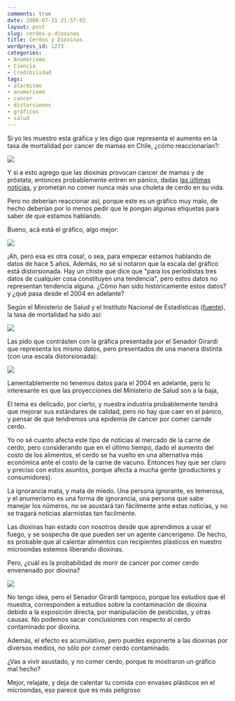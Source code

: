 ```yaml
---
comments: true
date: 2008-07-31 21:57:02
layout: post
slug: cerdos-y-dioxinas
title: Cerdos y Dioxinas
wordpress_id: 1273
categories:
- Anumerismo
- Ciencia
- Credibilidad
tags:
- alarmismo
- anumerismo
- cancer
- distorsiones
- gráficos
- salud
---
```


Si yo les muestro esta gráfica y les digo que representa el aumento en la tasa de mortalidad por cancer de mamas en Chile, ¿cómo reaccionarían?:

[![](http://www.lnds.net/blog/wp-content/uploads/2011/01/cancer11.png)](http://www.lnds.net/blog/wp-content/uploads/2011/01/cancer11.png)

Y si a esto agrego que las dioxinas provocan cancer de mamas y de próstata, entonces probablemente entren en pánico, dadas [las últimas noticias](http://noticias.terra.com/articulo/html/act1355727.htm), y prometan no comer nunca más una chuleta de cerdo en su vida.

Pero no deberían reaccionar así, porque este es un gráfico muy malo, de hecho deberían por lo menos pedir que le pongan algunas etiquetas para saber de que estamos hablando.

Bueno, acá está el gráfico, algo mejor:


[![](http://www.lnds.net/blog/wp-content/uploads/2011/01/cancer2.png)](http://www.lnds.net/blog/wp-content/uploads/2011/01/cancer2.png)


¡Ah, pero esa es otra cosa!, o sea, para empezar estamos hablando de datos de hace 5 años. Además, no sé si notaron que la escala del gráfico está distorsionada. Hay un chiste que dice que "para los periodistas tres datos de cualquier cosa constituyen una tendencia", pero estos datos no representan tendencia alguna. ¿Cómo han sido históricamente estos datos? y ¿qué pasa desde el 2004 en adelante?

Según el Ministerio de Salud y el Instituto Nacional de Estadísticas ([fuente](http://replay.waybackmachine.org/20080806113042/http://www.clinicalascondes.cl/area-academica/pdf/MED_17_4/SituacionEpidemiologicap_142.pdf)), la tasa de mortalidad ha sido así:


[![](http://www.lnds.net/blog/wp-content/uploads/2008/07/cancerminsal.png)](http://www.lnds.net/blog/wp-content/uploads/2008/07/cancerminsal.png)


Las pido que contrásten con la gráfica presentada por el Senador Girardi que representa los mismo datos, pero presentados de una manera distinta (con una escala distorsionada):


[![](http://www.lnds.net/blog/wp-content/uploads/2008/07/cancergirardi.png)](http://www.lnds.net/blog/wp-content/uploads/2008/07/cancergirardi.png)


Lamentablemente no tenemos datos para el 2004 en adelante, pero lo interesante es que las proyecciones del Ministerio de Salud son a la baja,

El tema es delicado, por cierto, y nuestra industria probablemente tendrá que mejorar sus estándares de calidad, pero no hay que caer en el pánico, y pensar de que tendremos una epidemia de cancer por comer carnde cerdo.

Yo no sé cuanto afecta este tipo de noticias al mercado de la carne de cerdo, pero considerando que en el último tiempo, dado el aumento del costo de los alimentos, el cerdo se ha vuelto en una alternativa más económica ante el costo de la carne de vacuno. Entonces hay que ser claro y preciso con estos asuntos, porque afecta a mucha gente (productores y consumidores).

La ignorancia mata, y mata de miedo. Una persona ignorante, es temerosa, y el anumerismo es una forma de ignorancia, una persona que sabe manejar los números, no se asustará tan fácilmente ante estas noticias, y no se tragará noticias alarmistas tan facilmente.

Las dioxinas han estado con nosotros desde que aprendimos a usar el fuego, y se sospecha de que pueden ser un agente cancerigeno. De hecho, es probable que al calentar alimentos con recipientes plásticos en nuestro microondas estemos liberando dioxinas.

Pero, ¿cuál es la probabilidad de morir de cancer por comer cerdo envenenado por dioxina?


[![](http://www.lnds.net/blog/wp-content/uploads/2011/01/Juanelo703.gif)](http://www.lnds.net/blog/wp-content/uploads/2011/01/Juanelo703.gif)


No tengo idea, pero el Senador Girardi tampoco, porque los estudios que él muestra, corresponden a estudios sobre la contaminación de dioxina debido a la exposición directa, por manipulación de pesticidas, y otras causas. No podemos sacar conclusiones con respecto al cerdo contaminado por dioxina.

Además, el efecto es acumulativo, pero puedes exponerte a las dioxinas por diversos medios, no sólo por comer cerdo contaminado.

¿Vas a vivir asustado, y no comer cerdo, porque te mostraron un gráfico mal hecho?

Mejor, relajate, y deja de calentar tu comida con envases plásticos en el microondas, eso parece que es más peligroso
